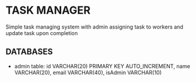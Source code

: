 # TASK MANAGER

Simple task managing system with admin assigning task to workers and update task upon completion

## DATABASES

* admin table: id VARCHAR(20) PRIMARY KEY AUTO_INCREMENT, name VARCHAR(20), email VARCHAR(40), isAdmin VARCHAR(10)
